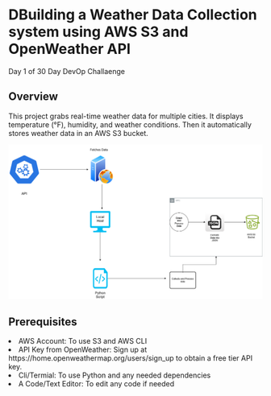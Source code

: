 <h1>DBuilding a Weather Data Collection system using AWS S3 and OpenWeather API</h1>
Day 1 of 30 Day DevOp Challaenge 
<h2>Overview</h2>
<p>This project grabs real-time weather data for multiple cities. It displays temperature (°F), humidity, and weather conditions. Then it automatically stores weather data in an AWS S3 bucket.</p>
<img src="drawio.png" alt="Diagram">
<br/>
<h2>Prerequisites</h2> 
<li>AWS Account: To use S3 and AWS CLI</li>
<li>API Key from OpenWeather: Sign up at https://home.openweathermap.org/users/sign_up to obtain a free tier API key.</li>
<li>Cli/Termial: To use Python and any needed dependencies</li>
<li>A Code/Text Editor: To edit any code if needed</li>

